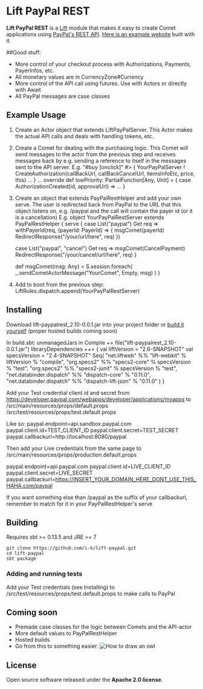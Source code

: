 # Lift PayPal REST

**Lift PayPal REST** is a [Lift](http://github.com/lift) module that makes it easy to create Comet applications using [PayPal's REST API](https://developer.paypal.com/webapps/developer/docs/api/).
[Here is an example website](https://easyethiopia.com) built with it.

##Good stuff:

* More control of your checkout process with Authorizations, Payments, PayerInfos, etc.
* All monetary values are in CurrencyZone#Currency
* More control of the API call using futures. Use with Actors or directly with Await
* All PayPal messages are case classes

## Example Usage
  1. Create an Actor object that extends LiftPayPalServer.
  This Actor makes the actual API calls and deals with handling tokens, etc.
  2. Create a Comet for dealing with the purchasing logic.
  This Comet will send messages to the actor from the previous step
  and receives messages back by e.g. sending a reference to itself in the messages sent to the API server.
  E.g.
    "#buy [onclick]" #> {
      YourPayPalServer ! CreateAuthorization(callBackUrl, callBackCancelUrl, itemsInfoEtc, price, this)
      ...
    }
    ...
    override def lowPriority: PartialFunction[Any, Unit] = {
      case AuthorizationCreated(id, approvalUrl) => ...
    }
    
  3. Create an object that extends PayPalRestHelper and add your own serve. The user is redirected back from PayPal to 
  the URL that this object listens on, e.g. /paypal and the call will contain the payer id (or it is a cancellation)
  E.g.
    object YourPayPalRestServer extends PayPalRestHelper {
      serve {
        case List("paypal") Get req => withPayerId(req, (payerId: PayerId) => {
          msgComet(payerId)
          RedirectResponse("/your/url/here", req)
        })
      
        case List("paypal", "cancel") Get req =>
          msgComet(CancelPayment)
          RedirectResponse("/your/cancel/url/here", req)
      }
    
      def msgComet(msg: Any) = S.session.foreach(
        _.sendCometActorMessage("YourComet", Empty, msg)
      )
    }
    
  4. Add to boot from the previous step: LiftRules.dispatch.append(YourPayPalRestServer)

## Installing
  Download lift-paypalrest_2.10-0.0.1.jar into your project folder or [build it yourself](#building) (proper hosted builds coming soon)
  
  In build.sbt:
    unmanagedJars in Compile += file("lift-paypalrest_2.10-0.0.1.jar")
    libraryDependencies ++= {
      val liftVersion = "2.6-SNAPSHOT"
      val specsVersion = "2.4-SNAPSHOT"
      Seq(
        "net.liftweb" %% "lift-webkit" % liftVersion % "compile",
        "org.specs2" %% "specs2-core" % specsVersion % "test",
        "org.specs2" %% "specs2-junit" % specsVersion % "test",
        "net.databinder.dispatch" %% "dispatch-core" % "0.11.0",
        "net.databinder.dispatch" %% "dispatch-lift-json" % "0.11.0"
      )
    }
    
  Add your Test credential client id and secret from https://developer.paypal.com/webapps/developer/applications/myapps to
    /src/main/resources/props/default.props
    /src/test/resources/props/test.default.props
  
  Like so:
    paypal.endpoint=api.sandbox.paypal.com
    paypal.client.id=TEST_CLIENT_ID
    paypal.client.secret=TEST_SECRET
    paypal.callbackurl=http://localhost:8080/paypal
  
  Then add your Live credentials from the same page to
    /src/main/resources/props/production.default.props

  paypal.endpoint=api.paypal.com
  paypal.client.id=LIVE_CLIENT_ID
  paypal.client.secret=LIVE_SECRET
  paypal.callbackurl=https://INSERT_YOUR_DOMAIN_HERE_DONT_USE_THIS_HAHA.com/paypal
  
  If you want something else than /paypal as the suffix of your callbackurl,
  remember to match for it in your PayPalRestHelper's serve

## Building
  Requires sbt >= 0.13.5 and JRE >= 7
  
    git clone https://github.com/i-k/lift-paypal.git
    cd lift-paypal
    sbt package
    
### Adding and running tests
  Add your Test credentials (see Installing) to /src/test/resources/props/test.default.props to make calls to PayPal

## Coming soon
  * Premade case classes for the logic between Comets and the API-actor
  * More default values to PayPalRestHelper
  * Hosted builds
  * Go from this to something easier: ![How to draw an owl](http://i.imgur.com/RadSf.jpg)

## License

Open source software released under the **Apache 2.0 license**.
